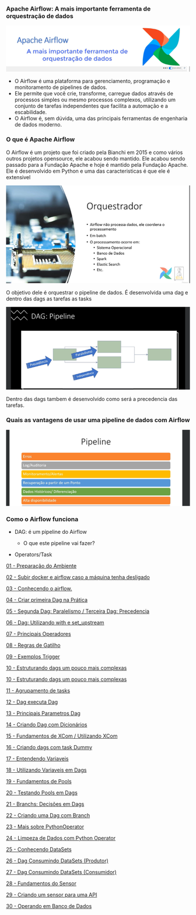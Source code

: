 
### Apache Airflow: A mais importante ferramenta de orquestração de dados

<img src="https://github.com/JosiTubaroski/Data_Enginer/blob/main/imgs/Apache_Airflow.png">

- O Airflow é uma plataforma para gerenciamento, programação e monitoramento de pipelines de dados.
- Ele permite que você crie, transforme, carregue dados através de processos simples ou mesmo processos complexos, utilizando um conjunto de tarefas independentes que facilita a automação e a escabilidade.
- O Airflow é, sem dúvida, uma das principais ferramentas de engenharia de dados moderno.

### O que é Apache Airflow

O Airflow é um projeto que foi criado pela Bianchi em 2015 e como vários outros projetos opensource, ele acabou sendo mantido.
Ele acabou sendo passado para a Fundação Apache e hoje é mantido pela Fundação Apache.
Ele é desenvolvido em Python e uma das caracteristicas é que ele é extensivel

<img src="https://github.com/JosiTubaroski/Data_Enginer/blob/main/imgs/Orquestrador.png">

O objetivo dele é orquestrar o pipeline de dados.
É desenvolvida uma dag e dentro das dags as tarefas as tasks

<img src="https://github.com/JosiTubaroski/Data_Enginer/blob/main/imgs/Dag.png">

Dentro das dags tambem é desenvolvido como será a precedencia das tarefas.

### Quais as vantagens de usar uma pipeline de dados com Airflow

<img src="https://github.com/JosiTubaroski/Data_Enginer/blob/main/imgs/Vantagens.png">

### Como o Airflow funciona

- DAG: é um pipeline do Airflow
   - O que este pipeline vai fazer?
     
- Operators/Task

<div> 
<p><a href="https://github.com/JosiTubaroski/Airflow_Preparar_Ambiente/blob/main/README.md">01 - Preparação do Ambiente</a></p>
</div> 

<div> 
<p><a href="https://github.com/JosiTubaroski/Subir_Docker/blob/main/README.md">02 - Subir docker e airflow caso a máquina tenha desligado</a></p>
</div> 

<div> 
<p><a href="https://github.com/JosiTubaroski/Conhecendo_Airflow">03 - Conhecendo o airflow.</a></p>
</div> 

<div> 
<p><a href="https://github.com/JosiTubaroski/Criar_DAG_Airflow">04 - Criar primeira Dag na Prática</a></p>
</div> 

<div> 
<p><a href="https://github.com/JosiTubaroski/Segunda_Dag_Paralelismo">05 - Segunda Dag: Paralelismo / Terceira Dag: Precedencia</a></p>
</div> 

<div> 
<p><a href="https://github.com/JosiTubaroski/Quarta_Dag/tree/main">06 - Dag: Utilizando with e set_upstream</a></p>
</div> 

<div> 
<p><a href="https://github.com/JosiTubaroski/Principais_Operadores/blob/main/README.md">07 - Principais Operadores</a></p>
</div> 

<div> 
<p><a href="https://github.com/JosiTubaroski/Regras_Gatilho/blob/main/README.md">08 - Regras de Gatilho</a></p>
</div> 

<div> 
<p><a href="https://github.com/JosiTubaroski/Exemplo_Trigger/blob/main/README.md">09 - Exemplos Trigger</a></p>
</div> 

<div> 
<p><a href="https://github.com/JosiTubaroski/Criando_Dags_Complexas/tree/main">10 - Estruturando dags um pouco mais complexas</a></p>
</div> 

<div> 
<p><a href="https://github.com/JosiTubaroski/Criando_Dags_Complexas/tree/main">10 - Estruturando dags um pouco mais complexas</a></p>
</div> 

<div> 
<p><a href="https://github.com/JosiTubaroski/Agrupando_com_task_group/blob/main/README.md">11 - Agrupamento de tasks</a></p>
</div> 

<div> 
<p><a href="https://github.com/JosiTubaroski/Dag_Executa_Dag">12 - Dag executa Dag</a></p>
</div> 

<div> 
<p><a href="https://github.com/JosiTubaroski/Parametros_Dag/blob/main/README.md">13 - Principais Parametros Dag</a></p>
</div> 

<div> 
<p><a href="https://github.com/JosiTubaroski/Criando-Dag-com-Dicionarios/blob/main/README.md">14 - Criando Dag com Dicionários</a></p>
</div> 

<div> 
<p><a href="https://github.com/JosiTubaroski/Xcom/blob/main/README.md">15 - Fundamentos de XCom / Utilizando XCom</a></p>
</div> 

<div> 
<p><a href="https://github.com/JosiTubaroski/Dags_Exercicios/blob/main/dummy.py">16 - Criando dags com task Dummy</a></p>
</div> 

<div> 
<p><a href="https://github.com/JosiTubaroski/Apache_Airflow_Princial/blob/main/img/2.1.Variaveis.pdf">17 - Entendendo Variaveis</a></p>
</div> 

<div> 
<p><a href="https://github.com/JosiTubaroski/Apache_Airflow_Princial/blob/main/img/variaveis.py">18 - Utilizando Variaveis em Dags</a></p>
</div> 

<div> 
<p><a href="https://github.com/JosiTubaroski/Apache_Airflow_Princial/blob/main/img/3.1.Pools.pdf">19 - Fundamentos de Pools</a></p>
</div> 

<div> 
<p><a href="https://github.com/JosiTubaroski/Apache_Airflow_Princial/blob/main/img/pools.py">20 - Testando Pools em Dags</a></p>
</div> 

<div> 
<p><a href="https://github.com/JosiTubaroski/Apache_Airflow_Princial/blob/main/img/5.1.Branchs.pdf">21 - Branchs: Decisões em Dags</a></p>
</div> 

<div> 
<p><a href="https://github.com/JosiTubaroski/Apache_Airflow_Princial/blob/main/img/branchs.py">22 - Criando uma Dag com Branch</a></p>
</div> 

<div> 
<p><a href="https://github.com/JosiTubaroski/Apache_Airflow_Princial/blob/main/img/6.1.Mais%20Python%20Operator.pdf">23 - Mais sobre PythonOperator</a></p>
</div> 

<div> 
<p><a href="https://github.com/JosiTubaroski/Apache_Airflow_Princial/blob/main/img/pythonoperator.py">24 - Limpeza de Dados com Python Operator</a></p>
</div> 

<div> 
<p><a href="https://github.com/JosiTubaroski/Apache_Airflow_Princial/blob/main/img/7.1.Datasets.pdf">25 - Conhecendo DataSets</a></p>
</div> 


<div> 
<p><a href="https://github.com/JosiTubaroski/Apache_Airflow_Princial/blob/main/img/producer.py">26 - Dag Consumindo DataSets (Produtor) </a></p>
</div> 

<div> 
<p><a href="https://github.com/JosiTubaroski/Apache_Airflow_Princial/blob/main/img/consumer.py">27 - Dag Consumindo DataSets (Consumidor) </a></p>
</div> 

<div> 
<p><a href="https://github.com/JosiTubaroski/Apache_Airflow_Princial/blob/main/img/8.1.Sensors.pdf">28 - Fundamentos do Sensor</a></p>
</div> 

<div> 
<p><a href="https://github.com/JosiTubaroski/Apache_Airflow_Princial/blob/main/img/sensors.py">29 - Criando um sensor para uma API</a></p>
</div> 


<div> 
<p><a href="https://github.com/JosiTubaroski/Apache_Airflow_Princial/blob/main/img/bancodedados.py">30 - Operando em Banco de Dados</a></p>
</div> 







